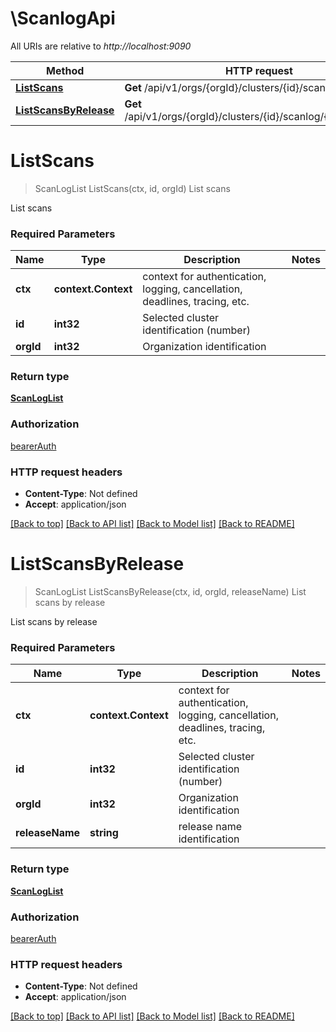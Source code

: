 # \ScanlogApi

All URIs are relative to *http://localhost:9090*

Method | HTTP request | Description
------------- | ------------- | -------------
[**ListScans**](ScanlogApi.md#ListScans) | **Get** /api/v1/orgs/{orgId}/clusters/{id}/scanlog | List scans
[**ListScansByRelease**](ScanlogApi.md#ListScansByRelease) | **Get** /api/v1/orgs/{orgId}/clusters/{id}/scanlog/{releaseName} | List scans by release


# **ListScans**
> ScanLogList ListScans(ctx, id, orgId)
List scans

List scans

### Required Parameters

Name | Type | Description  | Notes
------------- | ------------- | ------------- | -------------
 **ctx** | **context.Context** | context for authentication, logging, cancellation, deadlines, tracing, etc.
  **id** | **int32**| Selected cluster identification (number) | 
  **orgId** | **int32**| Organization identification | 

### Return type

[**ScanLogList**](ScanLogList.md)

### Authorization

[bearerAuth](../README.md#bearerAuth)

### HTTP request headers

 - **Content-Type**: Not defined
 - **Accept**: application/json

[[Back to top]](#) [[Back to API list]](../README.md#documentation-for-api-endpoints) [[Back to Model list]](../README.md#documentation-for-models) [[Back to README]](../README.md)

# **ListScansByRelease**
> ScanLogList ListScansByRelease(ctx, id, orgId, releaseName)
List scans by release

List scans by release

### Required Parameters

Name | Type | Description  | Notes
------------- | ------------- | ------------- | -------------
 **ctx** | **context.Context** | context for authentication, logging, cancellation, deadlines, tracing, etc.
  **id** | **int32**| Selected cluster identification (number) | 
  **orgId** | **int32**| Organization identification | 
  **releaseName** | **string**| release name identification | 

### Return type

[**ScanLogList**](ScanLogList.md)

### Authorization

[bearerAuth](../README.md#bearerAuth)

### HTTP request headers

 - **Content-Type**: Not defined
 - **Accept**: application/json

[[Back to top]](#) [[Back to API list]](../README.md#documentation-for-api-endpoints) [[Back to Model list]](../README.md#documentation-for-models) [[Back to README]](../README.md)

